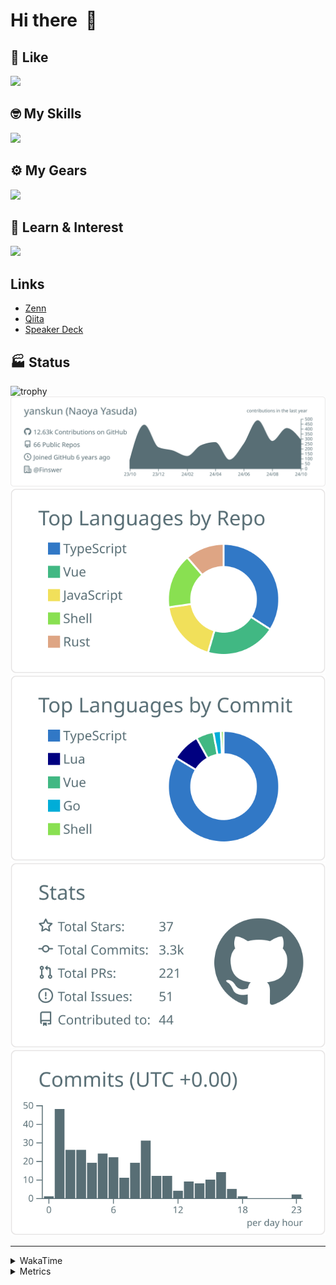 # Hi there&nbsp; :wave:

## 💌 Like
<img src="https://go-skill-icons.vercel.app/api/icons?i=github" />

## 🤓 My Skills
<img src="https://go-skill-icons.vercel.app/api/icons?i=js,ts,vue,nuxtjs,react,nextjs,go,lua,git" />

## ⚙️ My Gears
<img src="https://go-skill-icons.vercel.app/api/icons?i=neovim,vscode,githubcopilot,alacritty,tmux" />

## 📖 Learn & Interest
<img src="https://go-skill-icons.vercel.app/api/icons?i=rust,deno,css,zig,playwright,githubactions,storybook,netlify,eslint" />

## Links
- [Zenn](https://zenn.dev/yanskun)
- [Qiita](https://qiita.com/yanskun)
- [Speaker Deck](https://speakerdeck.com/yanskun)

<!-- https://github.com/ryo-ma/github-profile-trophy -->

## 🏭 Status

<img src="https://github-profile-trophy.vercel.app/?username=yanskun&theme=onedark&row=1" alt="trophy">

<!-- https://github.com/vn7n24fzkq/github-profile-summary-cards -->
<picture>
  <source media="(prefers-color-scheme: dark)" srcset="https://raw.githubusercontent.com/yanskun/yanskun/master/profile-summary-card-output/nord_dark/0-profile-details.svg">
 <img src="https://raw.githubusercontent.com/yanskun/yanskun/master/profile-summary-card-output/default/0-profile-details.svg">
</picture>
<br>
<picture>
  <source media="(prefers-color-scheme: dark)" srcset="https://raw.githubusercontent.com/yanskun/yanskun/master/profile-summary-card-output/nord_dark/1-repos-per-language.svg">
 <img src="https://raw.githubusercontent.com/yanskun/yanskun/master/profile-summary-card-output/default/1-repos-per-language.svg">
</picture>
<picture>
  <source media="(prefers-color-scheme: dark)" srcset="https://raw.githubusercontent.com/yanskun/yanskun/master/profile-summary-card-output/nord_dark/2-most-commit-language.svg">
 <img src="https://raw.githubusercontent.com/yanskun/yanskun/master/profile-summary-card-output/default/2-most-commit-language.svg">
</picture>
<br>
<picture>
  <source media="(prefers-color-scheme: dark)" srcset="https://raw.githubusercontent.com/yanskun/yanskun/master/profile-summary-card-output/nord_dark/3-stats.svg">
 <img src="https://raw.githubusercontent.com/yanskun/yanskun/master/profile-summary-card-output/default/3-stats.svg">
</picture>
<picture>
  <source media="(prefers-color-scheme: dark)" srcset="https://raw.githubusercontent.com/yanskun/yanskun/master/profile-summary-card-output/nord_dark/4-productive-time.svg">
 <img src="https://raw.githubusercontent.com/yanskun/yanskun/master/profile-summary-card-output/default/4-productive-time.svg">
</picture>

---

<details>
  <summary>WakaTime</summary>
<!--START_SECTION:waka-->
![Code Time](http://img.shields.io/badge/Code%20Time-1%2C416%20hrs%2046%20mins-blue)

**🐱 My GitHub Data** 

> 📦 142.2 kB Used in GitHub's Storage 
 > 
> 🏆 2,612 Contributions in the Year 2024
 > 
> 💼 Opted to Hire
 > 
> 📜 121 Public Repositories 
 > 
> 🔑 4 Private Repositories 
 > 
**I'm an Early 🐤** 

```text
🌞 Morning                5439 commits        ███░░░░░░░░░░░░░░░░░░░░░░   13.91 % 
🌆 Daytime                20906 commits       █████████████░░░░░░░░░░░░   53.45 % 
🌃 Evening                9360 commits        ██████░░░░░░░░░░░░░░░░░░░   23.93 % 
🌙 Night                  3409 commits        ██░░░░░░░░░░░░░░░░░░░░░░░   08.72 % 
```
📅 **I'm Most Productive on Tuesday** 

```text
Monday                   5423 commits        ███░░░░░░░░░░░░░░░░░░░░░░   13.86 % 
Tuesday                  8306 commits        █████░░░░░░░░░░░░░░░░░░░░   21.24 % 
Wednesday                7191 commits        █████░░░░░░░░░░░░░░░░░░░░   18.38 % 
Thursday                 7532 commits        █████░░░░░░░░░░░░░░░░░░░░   19.26 % 
Friday                   5819 commits        ████░░░░░░░░░░░░░░░░░░░░░   14.88 % 
Saturday                 2045 commits        █░░░░░░░░░░░░░░░░░░░░░░░░   05.23 % 
Sunday                   2798 commits        ██░░░░░░░░░░░░░░░░░░░░░░░   07.15 % 
```


📊 **This Week I Spent My Time On** 

```text
🕑︎ Time Zone: Asia/Tokyo

💬 Programming Languages: 
TypeScript               26 hrs 24 mins      ████████████████████░░░░░   78.11 % 
JSON                     1 hr 48 mins        █░░░░░░░░░░░░░░░░░░░░░░░░   05.37 % 
Markdown                 1 hr 33 mins        █░░░░░░░░░░░░░░░░░░░░░░░░   04.62 % 
Other                    44 mins             █░░░░░░░░░░░░░░░░░░░░░░░░   02.18 % 
tmux                     43 mins             █░░░░░░░░░░░░░░░░░░░░░░░░   02.13 % 

🔥 Editors: 
Neovim                   33 hrs 18 mins      █████████████████████████   98.49 % 
VS Code                  30 mins             ░░░░░░░░░░░░░░░░░░░░░░░░░   01.51 % 

💻 Operating System: 
Mac                      33 hrs 48 mins      █████████████████████████   100.00 % 
```


 Last Updated on 23/10/2024 06:22:25 UTC
<!--END_SECTION:waka-->
</details>

<details>
  <summary>Metrics</summary>
  <img src="https://github.com/yanskun/yanskun/blob/main/github-metrics.svg" alt="Metrics">
</details>
